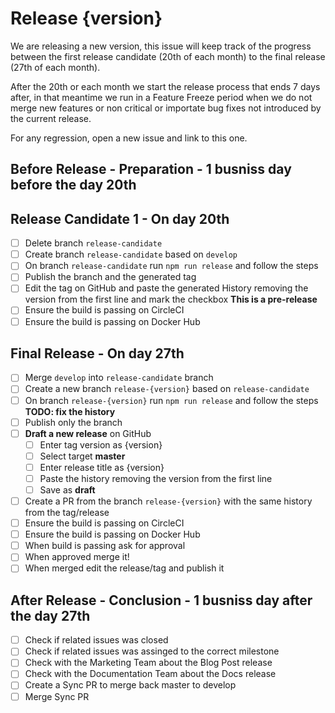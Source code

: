 # Release {version}
We are releasing a new version, this issue will keep track of the progress between the first release candidate (20th of each month) to the final release (27th of each month).

After the 20th or each month we start the release process that ends 7 days after, in that meantime we run in a Feature Freeze period when we do not merge new features or non critical or importate bug fixes not introduced by the current release.

For any regression, open a new issue and link to this one.


## Before Release - Preparation - 1 busniss day before the day 20th

## Release Candidate 1 - On day 20th
- [ ] Delete branch `release-candidate`
- [ ] Create branch `release-candidate` based on `develop`
- [ ] On branch `release-candidate` run `npm run release` and follow the steps
- [ ] Publish the branch and the generated tag
- [ ] Edit the tag on GitHub and paste the generated History removing the version from the first line and mark the checkbox **This is a pre-release**
- [ ] Ensure the build is passing on CircleCI
- [ ] Ensure the build is passing on Docker Hub

<!-- Copy following block for next release candidates
## Release Candidate {release-candidate-version}
- [ ] Merge `develop` into `release-candidate` branch
- [ ] On branch `release-candidate` run `npm run release` and follow the steps
- [ ] Publish the branch and the generated tag
- [ ] Edit the tag on GitHub and paste the generated History removing the version from the first line and mark the checkbox **This is a pre-release**
- [ ] Ensure the build is passing on CircleCI
- [ ] Ensure the build is passing on Docker Hub
-->

## Final Release - On day 27th
- [ ] Merge `develop` into `release-candidate` branch
- [ ] Create a new branch `release-{version}` based on `release-candidate`
- [ ] On branch `release-{version}` run `npm run release` and follow the steps **TODO: fix the history**
- [ ] Publish only the branch
- [ ] **Draft a new release** on GitHub
  - [ ] Enter tag version as {version}
  - [ ] Select target **master**
  - [ ] Enter release title as {version}
  - [ ] Paste the history removing the version from the first line
  - [ ] Save as **draft**
- [ ] Create a PR from the branch `release-{version}` with the same history from the tag/release
- [ ] Ensure the build is passing on CircleCI
- [ ] Ensure the build is passing on Docker Hub
- [ ] When build is passing ask for approval
- [ ] When approved merge it!
- [ ] When merged edit the release/tag and publish it

## After Release - Conclusion - 1 busniss day after the day 27th
- [ ] Check if related issues was closed
- [ ] Check if related issues was assinged to the correct milestone
- [ ] Check with the Marketing Team about the Blog Post release
- [ ] Check with the Documentation Team about the Docs release
- [ ] Create a Sync PR to merge back master to develop
- [ ] Merge Sync PR
